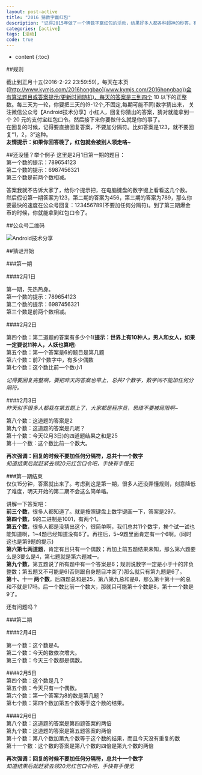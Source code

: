```yaml
---
layout: post-active
title: "2016 猜数字赢红包"
description: "记得2015年做了一个猜数字赢红包的活动，结果好多人都各种超神的秒答，有一次还找出了题目的一个 BUG 。就是每三天一轮，根据每天的提示猜出数字是什么，然后最快的三个人就有现金红包拿，然后一下子好多人都参与进来了。这么好的一个活动，今年当然要继续。    "
categories: [active]
tags: [活动]
code: true
---
```

* content
{:toc}

##规则

 截止到正月十五(2016-2-22 23:59:59)，每天在本页([http://www.kymjs.com/2016hongbao](www.kymjs.com/2016hongbao))会有算法题目或答案提示(更新时间随机)，每天的答案是三到四个 10 以下的正整数。每三天为一轮，你要把三天的(9-12个,不固定,每期可能不同)数字猜出来，
关注微信公众号【Android技术分享】小红人，回复你猜出的答案，猜对就能拿到一个 20 元的支付宝红包口令。然后接下来你要做什么就是你的事了。    
在回复的时候，记得要直接回复答案，不要加分隔符。比如答案是123，就不要回复“1，2，3”这种。  
**友情提示：如果你回答晚了，红包就会被别人领走咯~**

##还没懂？举个例子
这里是2月1日第一期的题目：  
第一个数的提示：789654123    
第二个数的提示：6987456321    
第三个数是前两个数相减。   

答案我就不告诉大家了，给你个提示把，在电脑键盘的数字键上看看这几个数。  
然后假设第一期答案为123，第二期的答案为456，第三期的答案为789，那么你要最快的速度在公众号回复：123456789(不要加任何分隔符)。到了第三期爆金币的时候，你就能拿到红包口令了。

##公众号二维码  

![Android技术分享](http://www.kymjs.com/images/qrcode.jpg)  

##猜谜开始  

###第一期  

####2月1日  

第一期，先热热身。  
第一个数的提示：789654123  
第二个数的提示：6987456321  
第三个数是前两个数相减。  

####2月2日  

第四个数：第二道题的答案有多少个1(**提示：世界上有10种人，男人和女人，如果一定要说11种人，人妖也算吧**)    
第五个数：第一个答案是6的题目是第几题  
第六个数：前7个数字中，有多少偶数  
第七个数：这个数比前一个数小1  

*记得要回复完整啊，要把昨天的答案也带上，总共7个数字，数字间不能加任何分隔符。*  


####2月3日  
*昨天似乎很多人都栽在第五题上了，大家都是程序员，思维不要被局限啊~*  

第八个数：这道题的答案是2  
第九个数：这道题的答案是几呢？  
第十个数：今天(2月3日)的四道题结果之和是25  
第十一个数：这个数比前一个数大。   

**再次强调：回复的时候不要加任何分隔符，总共十一个数字**  
*知道结果后就赶紧去领20元红包口令吧，手快有手慢无*    

###第一期结束  
仅仅15分钟，答案就出来了。考虑到这是第一期，很多人还没弄懂规则，刻意降低了难度，明天开始的第二期不会这么简单咯。  

讲解一下答案吧：  
**前三个数**，很多人都知道了。就是按照键盘上数字键画一下，答案是297。  
**第四个数**，9的二进制是1001，有两个1。  
**第五个数**，很多人都是没猜出这个，很简单啊，我们总共11个数字，挨个试一试也能知道啊，1~4题已经知道没有6了。再往后，5~9题里面肯定有一个6啊。(同时这也是第9题的提示)  
**第六第七两道题**，肯定有且只有一个偶数；再加上前五题结果未知，那么第六题要么是3要么是4，第七题就是第六题减一。  
**第九个数**，第五题说了所有题中有一个答案是6；规则说数字一定是小于十的非负整数；第五题又不可能是6(否则跟自身题目冲突了)那么就只有第九题是6了。  
**第十、十一 两个数**，后四题总和是25，第八第九总和是8，那么第十第十一的总和不就是17吗。后一个数比前一个数大，那就只可能第十个数是8，第十一个数是9了。   

还有问题吗？  

###第二期  

####2月4日  

第一个数：这个数是4。  
第二个数：今天的数依次增大。  
第三个数：今天三个数都是偶数。  

####2月5日   
第四个数：这个数是几？   
第五个数：今天只有一个偶数。  
第六个数：第一个答案为8的数是第几题？  
第七个数：第四个数加第五个数等于这个数的结果。  

####2月6日  
第八个数：这道题的答案是第四题答案的两倍  
第九个数：这道题的答案是第五题答案的两倍    
第十个数：第八个数加第九个数等于这个数的结果，而且今天没有重复的数  
第十一个数：这个数的答案是第八个数的四倍是第九个数的两倍   

**再次强调：回复的时候不要加任何分隔符，总共十一个数字**  
*知道结果后就赶紧去领20元红包口令吧，手快有手慢无*    
